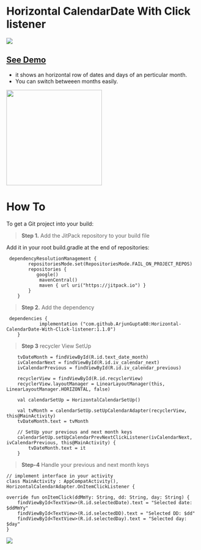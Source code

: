 # Horizontal CalendarDate With Click listener

[![](https://jitpack.io/v/ArjunGupta08/Horizontal-CalendarDate-With-Click-listener.svg)](https://jitpack.io/#ArjunGupta08/Horizontal-CalendarDate-With-Click-listener)

## [See Demo](https://youtube.com/shorts/YQ8cCuMc9JY?feature=share)
- it shows an horizontal row of dates and days of an perticular month.
- You can switch betweeen months easily.
<img src="https://github.com/ArjunGupta08/Horizontal-CalendarDate-With-Click-listener/assets/85922120/38ad50e2-0297-4d44-977a-e65c7a12dc2f" width="250" />

# How To

To get a Git project into your build:

> **Step 1.** Add the JitPack repository to your build file

Add it in your root build.gradle at the end of repositories:

     dependencyResolutionManagement {
    		repositoriesMode.set(RepositoriesMode.FAIL_ON_PROJECT_REPOS)
    		repositories {
               google()
    			mavenCentral()
    			maven { url uri("https://jitpack.io") }
    		}
    	}

> **Step 2.** Add the dependency

     dependencies {
    	        implementation ("com.github.ArjunGupta08:Horizontal-CalendarDate-With-Click-listener:1.1.0")
    	}

> **Step 3** recycler View SetUp

        tvDateMonth = findViewById(R.id.text_date_month)
        ivCalendarNext = findViewById(R.id.iv_calendar_next)
        ivCalendarPrevious = findViewById(R.id.iv_calendar_previous)

        recyclerView = findViewById(R.id.recyclerView)     
        recyclerView.layoutManager = LinearLayoutManager(this, LinearLayoutManager.HORIZONTAL, false)

        val calendarSetUp = HorizontalCalendarSetUp()
        
        val tvMonth = calendarSetUp.setUpCalendarAdapter(recyclerView, this@MainActivity)
        tvDateMonth.text = tvMonth

        // SetUp your previous and next month keys
        calendarSetUp.setUpCalendarPrevNextClickListener(ivCalendarNext, ivCalendarPrevious, this@MainActivity) {
            tvDateMonth.text = it
        }
> **Step-4** Handle your previous and next month keys

    // implement interface in your activity
    class MainActivity : AppCompatActivity(), HorizontalCalendarAdapter.OnItemClickListener {

    override fun onItemClick(ddMmYy: String, dd: String, day: String) {
        findViewById<TextView>(R.id.selectedDate).text = "Selected date: $ddMmYy"
        findViewById<TextView>(R.id.selectedDD).text = "Selected DD: $dd"
        findViewById<TextView>(R.id.selectedDay).text = "Selected day: $day"
    }

[![](https://jitpack.io/v/ArjunGupta08/Horizontal-CalendarDate-With-Click-listener.svg)](https://jitpack.io/#ArjunGupta08/Horizontal-CalendarDate-With-Click-listener)
